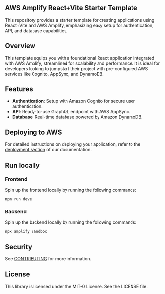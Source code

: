 ## AWS Amplify React+Vite Starter Template

This repository provides a starter template for creating applications using React+Vite and AWS Amplify, emphasizing easy setup for authentication, API, and database capabilities.

## Overview

This template equips you with a foundational React application integrated with AWS Amplify, streamlined for scalability and performance. It is ideal for developers looking to jumpstart their project with pre-configured AWS services like Cognito, AppSync, and DynamoDB.

## Features

- **Authentication**: Setup with Amazon Cognito for secure user authentication.
- **API**: Ready-to-use GraphQL endpoint with AWS AppSync.
- **Database**: Real-time database powered by Amazon DynamoDB.

## Deploying to AWS

For detailed instructions on deploying your application, refer to the [deployment section](https://docs.amplify.aws/react/start/quickstart/#deploy-a-fullstack-app-to-aws) of our documentation.

## Run locally

### Frontend

Spin up the frontend locally by running the following commands:

```bash
npm run deve
```

### Backend

Spin up the backend locally by running the following commands:

```bash
npx amplify sandbox
```

## Security

See [CONTRIBUTING](CONTRIBUTING.md#security-issue-notifications) for more information.

## License

This library is licensed under the MIT-0 License. See the LICENSE file.

